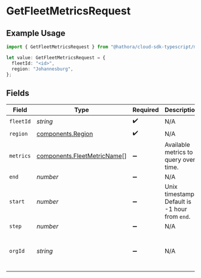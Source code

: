 # GetFleetMetricsRequest

## Example Usage

```typescript
import { GetFleetMetricsRequest } from "@hathora/cloud-sdk-typescript/models/operations";

let value: GetFleetMetricsRequest = {
  fleetId: "<id>",
  region: "Johannesburg",
};
```

## Fields

| Field                                                                      | Type                                                                       | Required                                                                   | Description                                                                | Example                                                                    |
| -------------------------------------------------------------------------- | -------------------------------------------------------------------------- | -------------------------------------------------------------------------- | -------------------------------------------------------------------------- | -------------------------------------------------------------------------- |
| `fleetId`                                                                  | *string*                                                                   | :heavy_check_mark:                                                         | N/A                                                                        |                                                                            |
| `region`                                                                   | [components.Region](../../models/components/region.md)                     | :heavy_check_mark:                                                         | N/A                                                                        |                                                                            |
| `metrics`                                                                  | [components.FleetMetricName](../../models/components/fleetmetricname.md)[] | :heavy_minus_sign:                                                         | Available metrics to query over time.                                      |                                                                            |
| `end`                                                                      | *number*                                                                   | :heavy_minus_sign:                                                         | N/A                                                                        |                                                                            |
| `start`                                                                    | *number*                                                                   | :heavy_minus_sign:                                                         | Unix timestamp. Default is -1 hour from `end`.                             |                                                                            |
| `step`                                                                     | *number*                                                                   | :heavy_minus_sign:                                                         | N/A                                                                        |                                                                            |
| `orgId`                                                                    | *string*                                                                   | :heavy_minus_sign:                                                         | N/A                                                                        | org-6f706e83-0ec1-437a-9a46-7d4281eb2f39                                   |